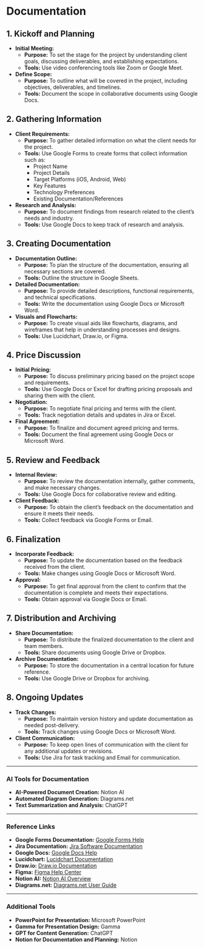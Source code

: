 # Documentation

## **1. Kickoff and Planning**
- **Initial Meeting:**
  - **Purpose:** To set the stage for the project by understanding client goals, discussing deliverables, and establishing expectations.
  - **Tools:** Use video conferencing tools like Zoom or Google Meet.
- **Define Scope:**
  - **Purpose:** To outline what will be covered in the project, including objectives, deliverables, and timelines.
  - **Tools:** Document the scope in collaborative documents using Google Docs.

## **2. Gathering Information**
- **Client Requirements:**
  - **Purpose:** To gather detailed information on what the client needs for the project.
  - **Tools:** Use Google Forms to create forms that collect information such as:
    - Project Name
    - Project Details
    - Target Platforms (iOS, Android, Web)
    - Key Features
    - Technology Preferences
    - Existing Documentation/References
- **Research and Analysis:**
  - **Purpose:** To document findings from research related to the client’s needs and industry.
  - **Tools:** Use Google Docs to keep track of research and analysis.

## **3. Creating Documentation**
- **Documentation Outline:**
  - **Purpose:** To plan the structure of the documentation, ensuring all necessary sections are covered.
  - **Tools:** Outline the structure in Google Sheets.
- **Detailed Documentation:**
  - **Purpose:** To provide detailed descriptions, functional requirements, and technical specifications.
  - **Tools:** Write the documentation using Google Docs or Microsoft Word.
- **Visuals and Flowcharts:**
  - **Purpose:** To create visual aids like flowcharts, diagrams, and wireframes that help in understanding processes and designs.
  - **Tools:** Use Lucidchart, Draw.io, or Figma.

## **4. Price Discussion**
- **Initial Pricing:**
  - **Purpose:** To discuss preliminary pricing based on the project scope and requirements.
  - **Tools:** Use Google Docs or Excel for drafting pricing proposals and sharing them with the client.
- **Negotiation:**
  - **Purpose:** To negotiate final pricing and terms with the client.
  - **Tools:** Track negotiation details and updates in Jira or Excel.
- **Final Agreement:**
  - **Purpose:** To finalize and document agreed pricing and terms.
  - **Tools:** Document the final agreement using Google Docs or Microsoft Word.

## **5. Review and Feedback**
- **Internal Review:**
  - **Purpose:** To review the documentation internally, gather comments, and make necessary changes.
  - **Tools:** Use Google Docs for collaborative review and editing.
- **Client Feedback:**
  - **Purpose:** To obtain the client’s feedback on the documentation and ensure it meets their needs.
  - **Tools:** Collect feedback via Google Forms or Email.

## **6. Finalization**
- **Incorporate Feedback:**
  - **Purpose:** To update the documentation based on the feedback received from the client.
  - **Tools:** Make changes using Google Docs or Microsoft Word.
- **Approval:**
  - **Purpose:** To get final approval from the client to confirm that the documentation is complete and meets their expectations.
  - **Tools:** Obtain approval via Google Docs or Email.

## **7. Distribution and Archiving**
- **Share Documentation:**
  - **Purpose:** To distribute the finalized documentation to the client and team members.
  - **Tools:** Share documents using Google Drive or Dropbox.
- **Archive Documentation:**
  - **Purpose:** To store the documentation in a central location for future reference.
  - **Tools:** Use Google Drive or Dropbox for archiving.

## **8. Ongoing Updates**
- **Track Changes:**
  - **Purpose:** To maintain version history and update documentation as needed post-delivery.
  - **Tools:** Track changes using Google Docs or Microsoft Word.
- **Client Communication:**
  - **Purpose:** To keep open lines of communication with the client for any additional updates or revisions.
  - **Tools:** Use Jira for task tracking and Email for communication.

---

### **AI Tools for Documentation**
- **AI-Powered Document Creation:** Notion AI
- **Automated Diagram Generation:** Diagrams.net
- **Text Summarization and Analysis:** ChatGPT

---

### **Reference Links**
- **Google Forms Documentation:** [Google Forms Help](https://support.google.com/docs)
- **Jira Documentation:** [Jira Software Documentation](https://support.atlassian.com/jira-software-cloud/)
- **Google Docs:** [Google Docs Help](https://support.google.com/docs)
- **Lucidchart:** [Lucidchart Documentation](https://www.lucidchart.com/pages/)
- **Draw.io:** [Draw.io Documentation](https://www.draw.io/)
- **Figma:** [Figma Help Center](https://help.figma.com/)
- **Notion AI:** [Notion AI Overview](https://www.notion.so/)
- **Diagrams.net:** [Diagrams.net User Guide](https://www.diagrams.net/)

---

### **Additional Tools**
- **PowerPoint for Presentation:** Microsoft PowerPoint
- **Gamma for Presentation Design:** Gamma
- **GPT for Content Generation:** ChatGPT
- **Notion for Documentation and Planning:** Notion
